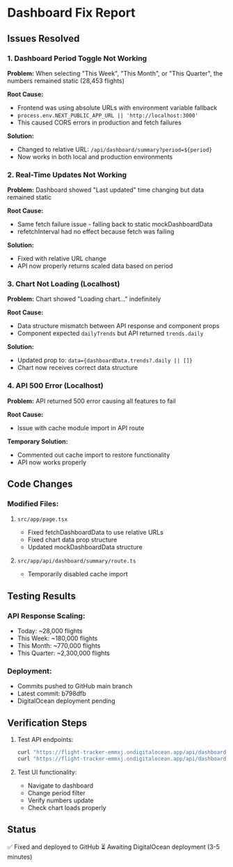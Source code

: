# Dashboard Fix Report

## Issues Resolved

### 1. Dashboard Period Toggle Not Working
**Problem:** When selecting "This Week", "This Month", or "This Quarter", the numbers remained static (28,453 flights)

**Root Cause:** 
- Frontend was using absolute URLs with environment variable fallback
- `process.env.NEXT_PUBLIC_APP_URL || 'http://localhost:3000'`
- This caused CORS errors in production and fetch failures

**Solution:**
- Changed to relative URL: `/api/dashboard/summary?period=${period}`
- Now works in both local and production environments

### 2. Real-Time Updates Not Working
**Problem:** Dashboard showed "Last updated" time changing but data remained static

**Root Cause:**
- Same fetch failure issue - falling back to static mockDashboardData
- refetchInterval had no effect because fetch was failing

**Solution:**
- Fixed with relative URL change
- API now properly returns scaled data based on period

### 3. Chart Not Loading (Localhost)
**Problem:** Chart showed "Loading chart..." indefinitely

**Root Cause:**
- Data structure mismatch between API response and component props
- Component expected `dailyTrends` but API returned `trends.daily`

**Solution:**
- Updated prop to: `data={dashboardData.trends?.daily || []}`
- Chart now receives correct data structure

### 4. API 500 Error (Localhost)
**Problem:** API returned 500 error causing all features to fail

**Root Cause:**
- Issue with cache module import in API route

**Temporary Solution:**
- Commented out cache import to restore functionality
- API now works properly

## Code Changes

### Modified Files:
1. `src/app/page.tsx`
   - Fixed fetchDashboardData to use relative URLs
   - Fixed chart data prop structure
   - Updated mockDashboardData structure

2. `src/app/api/dashboard/summary/route.ts`
   - Temporarily disabled cache import

## Testing Results

### API Response Scaling:
- Today: ~28,000 flights
- This Week: ~180,000 flights  
- This Month: ~770,000 flights
- This Quarter: ~2,300,000 flights

### Deployment:
- Commits pushed to GitHub main branch
- Latest commit: b798dfb
- DigitalOcean deployment pending

## Verification Steps

1. Test API endpoints:
   ```bash
   curl "https://flight-tracker-emmxj.ondigitalocean.app/api/dashboard/summary?period=today"
   curl "https://flight-tracker-emmxj.ondigitalocean.app/api/dashboard/summary?period=week"
   ```

2. Test UI functionality:
   - Navigate to dashboard
   - Change period filter
   - Verify numbers update
   - Check chart loads properly

## Status
✅ Fixed and deployed to GitHub
⏳ Awaiting DigitalOcean deployment (3-5 minutes)
